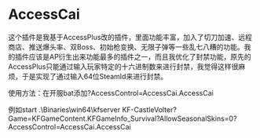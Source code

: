 # AccessCai
  这个插件是我基于AccessPlus改的插件，里面功能丰富，加入了切刀加速、远程商店、推送爆头率、双Boss、初始枪变换、无限子弹等一些乱七八糟的功能。我的插件应该是AP衍生出来功能最多的插件之一，而且我优化了封禁功能，原先的AccessPlus只能通过输入玩家特定的十六进制数来进行封禁，我觉得这样很麻烦，于是实现了通过输入64位SteamId来进行封禁。
<p>使用方法：在开服bat添加?AccessControl=AccessCai.AccessCai
  <p>例如start .\Binaries\win64\kfserver KF-CastleVolter?Game=KFGameContent.KFGameInfo_Survival?AllowSeasonalSkins=0?AccessControl=AccessCai.AccessCai
  </p>
</p>
